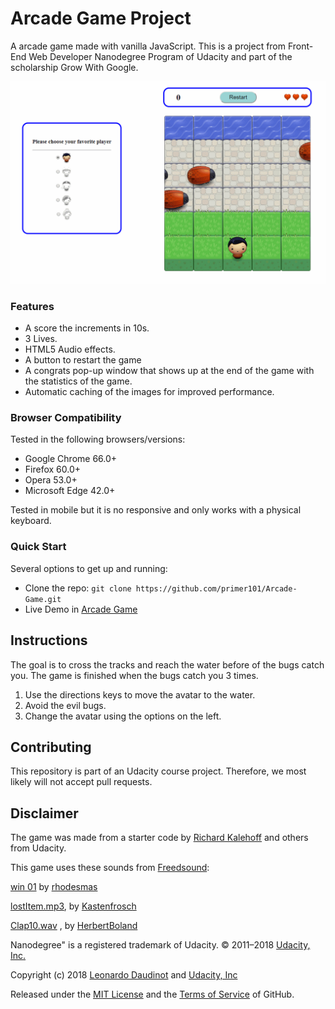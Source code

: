# Arcade Game Project

A arcade game  made with vanilla JavaScript. This is a project from Front-End Web Developer Nanodegree Program of Udacity and part of the scholarship Grow With Google.

![Game](https://github.com/primer101/Arcade-Game/raw/master/img-src/arcadegame.png)

### Features

- A score the increments in 10s.
- 3 Lives.
- HTML5 Audio effects.
- A button to restart the game
- A congrats pop-up window that shows up at the end of the game with the statistics of the game.
- Automatic caching of the images for improved performance.

### Browser Compatibility

Tested in the following browsers/versions:

- Google Chrome 66.0+
- Firefox 60.0+
- Opera 53.0+
- Microsoft Edge 42.0+

Tested in mobile but it is no responsive and only works with a physical keyboard.

### Quick Start

Several options to get up and running:

- Clone the repo: `git clone https://github.com/primer101/Arcade-Game.git`
- Live Demo in [Arcade Game](http://ldaudinot.atwebpages.com/arcade)

## Instructions

The goal is to cross the tracks and reach the water before of the bugs catch you. The game is finished when the bugs catch you 3 times.

1. Use the directions keys to move the avatar to the water.
2. Avoid the evil bugs.
3. Change the avatar using the options on the left.

## Contributing

This repository is part of an Udacity course project. Therefore, we most likely will not accept pull requests.

## Disclaimer

The game was made from a starter code by [Richard Kalehoff](https://github.com/richardkalehoff) and others from Udacity.

This game uses these sounds from [Freedsound]( http://freesound.org):

[win 01](https://freesound.org/people/rhodesmas/sounds/320672/) by [rhodesmas](https://freesound.org/people/rhodesmas/ )

[lostItem.mp3](https://freesound.org/people/Kastenfrosch/sounds/162465/), by [Kastenfrosch](https://freesound.org/people/Kastenfrosch/ )

[Clap10.wav](https://freesound.org/people/HerbertBoland/sounds/28223/#) , by [HerbertBoland](https://freesound.org/people/HerbertBoland/)

Nanodegree" is a registered trademark of Udacity. © 2011–2018 [Udacity, Inc.](https://www.udacity.com/)

Copyright (c) 2018 [Leonardo Daudinot](https://www.linkedin.com/in/leonardodaudinot/) and [Udacity, Inc](https://www.udacity.com/)

Released under the [MIT License](LICENSE.txt) and the [Terms of Service](https://help.github.com/articles/github-terms-of-service) of GitHub.
